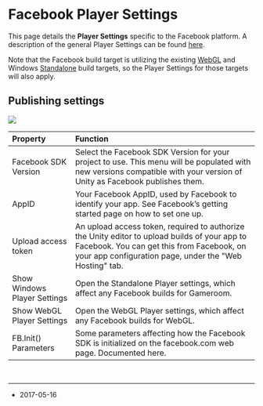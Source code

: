 # Facebook Player Settings

This page details the __Player Settings__ specific to the Facebook platform. A description of the general Player Settings can be found [here](class-PlayerSettings).

Note that the Facebook build target is utilizing the existing [WebGL](class-PlayerSettingsWebGL) and Windows [Standalone](class-PlayerSettingsStandalone) build targets, so the Player Settings for those targets will also apply.

## Publishing settings

![](../uploads/Main/class-PlayerSettingsFacebook-0.png)

| Property| Function |
|:---|:---| 
| Facebook SDK Version| Select the Facebook SDK Version for your project to use. This menu will be populated with new versions compatible with your version of Unity as Facebook publishes them. |
| AppID| Your Facebook AppID, used by Facebook to identify your app. See Facebook’s getting started page on how to set one up. |
| Upload access token| An upload access token, required to authorize the Unity editor to upload builds of your app to Facebook. You can get this from Facebook, on your app configuration page, under the "Web Hosting" tab. |
| Show Windows Player Settings| Open the Standalone Player settings, which affect any Facebook builds for Gameroom. |
| Show WebGL Player Settings| Open the WebGL Player settings, which affect any Facebook builds for WebGL. |
| FB.Init() Parameters| Some parameters affecting how the Facebook SDK is initialized on the facebook.com web page. Documented here. |

<br/>

---

* <span class="page-edit"> 2017-05-16  <!-- include IncludeTextNewPageNoEdit --></span>


